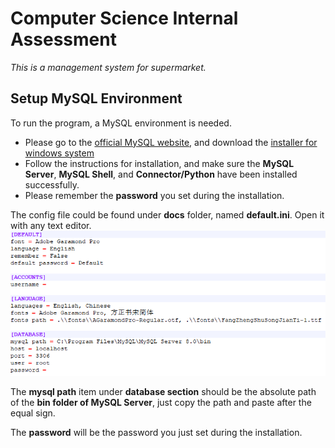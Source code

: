 
# Computer Science Internal Assessment

_This is a management system for supermarket._

## Setup MySQL Environment

To run the program, a MySQL environment is needed.

- Please go to the [official MySQL website](https://www.mysql.com/), and download the [installer for windows system](https://dev.mysql.com/downloads/installer/)
- Follow the instructions for installation, and make sure the **MySQL Server**, **MySQL Shell**, and **Connector/Python** have been installed successfully.
- Please remember the **password** you set during the installation.

The config file could be found under **docs** folder, named **default.ini**. Open it with any text editor.
![config file](https://raw.githubusercontent.com/Jedidiah-Zhang/Markdown_Pictures/master/180116.png)

The **mysql path** item under **database section** should be the absolute path of the **bin folder of MySQL Server**, just copy the path and paste after the equal sign.

The **password** will be the password you just set during the installation.
